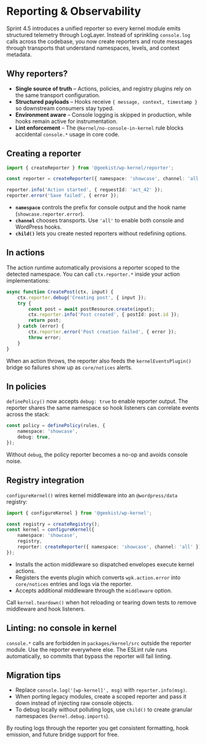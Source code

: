 # Reporting & Observability

Sprint 4.5 introduces a unified reporter so every kernel module emits structured telemetry through LogLayer. Instead of
sprinkling `console.log` calls across the codebase, you now create reporters and route messages through transports that understand
namespaces, levels, and context metadata.

## Why reporters?

- **Single source of truth** – Actions, policies, and registry plugins rely on the same transport configuration.
- **Structured payloads** – Hooks receive `{ message, context, timestamp }` so downstream consumers stay typed.
- **Environment aware** – Console logging is skipped in production, while hooks remain active for instrumentation.
- **Lint enforcement** – The `@kernel/no-console-in-kernel` rule blocks accidental `console.*` usage in core code.

## Creating a reporter

```typescript
import { createReporter } from '@geekist/wp-kernel/reporter';

const reporter = createReporter({ namespace: 'showcase', channel: 'all' });

reporter.info('Action started', { requestId: 'act_42' });
reporter.error('Save failed', { error });
```

- **`namespace`** controls the prefix for console output and the hook name (`showcase.reporter.error`).
- **`channel`** chooses transports. Use `'all'` to enable both console and WordPress hooks.
- **`child()`** lets you create nested reporters without redefining options.

## In actions

The action runtime automatically provisions a reporter scoped to the detected namespace. You can call `ctx.reporter.*`
inside your action implementations:

```typescript
async function CreatePost(ctx, input) {
	ctx.reporter.debug('Creating post', { input });
	try {
		const post = await postResource.create(input);
		ctx.reporter.info('Post created', { postId: post.id });
		return post;
	} catch (error) {
		ctx.reporter.error('Post creation failed', { error });
		throw error;
	}
}
```

When an action throws, the reporter also feeds the `kernelEventsPlugin()` bridge so failures show up as `core/notices` alerts.

## In policies

`definePolicy()` now accepts `debug: true` to enable reporter output. The reporter shares the same namespace so hook listeners can
correlate events across the stack:

```typescript
const policy = definePolicy(rules, {
	namespace: 'showcase',
	debug: true,
});
```

Without `debug`, the policy reporter becomes a no-op and avoids console noise.

## Registry integration

`configureKernel()` wires kernel middleware into an `@wordpress/data` registry:

```typescript
import { configureKernel } from '@geekist/wp-kernel';

const registry = createRegistry();
const kernel = configureKernel({
	namespace: 'showcase',
	registry,
	reporter: createReporter({ namespace: 'showcase', channel: 'all' }),
});
```

- Installs the action middleware so dispatched envelopes execute kernel actions.
- Registers the events plugin which converts `wpk.action.error` into `core/notices` entries and logs via the reporter.
- Accepts additional middleware through the `middleware` option.

Call `kernel.teardown()` when hot reloading or tearing down tests to remove middleware and hook listeners.

## Linting: no console in kernel

`console.*` calls are forbidden in `packages/kernel/src` outside the reporter module. Use the reporter everywhere else. The ESLint
rule runs automatically, so commits that bypass the reporter will fail linting.

## Migration tips

- Replace `console.log('[wp-kernel]', msg)` with `reporter.info(msg)`.
- When porting legacy modules, create a scoped reporter and pass it down instead of injecting raw console objects.
- To debug locally without polluting logs, use `child()` to create granular namespaces (`kernel.debug.imports`).

By routing logs through the reporter you get consistent formatting, hook emission, and future bridge support for free.
